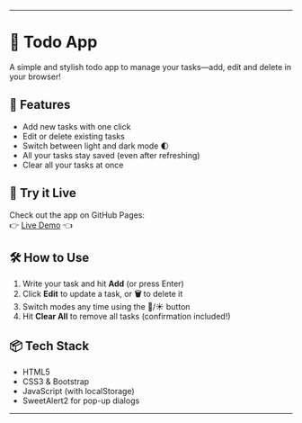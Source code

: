 ***

# 📝 Todo App

A simple and stylish todo app to manage your tasks—add, edit and delete in your browser!

## 🌟 Features

- Add new tasks with one click
- Edit or delete existing tasks
- Switch between light and dark mode 🌓
- All your tasks stay saved (even after refreshing)
- Clear all your tasks at once

## 🚀 Try it Live

Check out the app on GitHub Pages:  
👉 [Live Demo](https://me-priyanshi.github.io/ToDo/) 👈

## 🛠️ How to Use

1. Write your task and hit **Add** (or press Enter)
2. Click **Edit** to update a task, or **🗑️** to delete it
3. Switch modes any time using the 🌙/☀️ button
4. Hit **Clear All** to remove all tasks (confirmation included!)

## 📦 Tech Stack

- HTML5
- CSS3 & Bootstrap
- JavaScript (with localStorage)
- SweetAlert2 for pop-up dialogs

***

